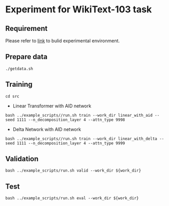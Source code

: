 # Experiment for WikiText-103 task


## Requirement

Please refer to [link](https://github.com/IDSIA/lmtool-fwp) to bulid experimental environment.


## Prepare data

``` {bash}
./getdata.sh
```



## Training

``` {bash}
cd src
```
- Linear Transformer with AID network
``` {bash}
bash ../example_scripts//run.sh train --work_dir linear_with_aid --seed 1111 --n_decomposition_layer 4 --attn_type 9998
```
- Delta Network with AID network
``` {bash}
bash ../example_scripts//run.sh train --work_dir linear_with_delta --seed 1111 --n_decomposition_layer 4 --attn_type 9999
```


## Validation

``` {bash}
bash ../example_scripts/run.sh valid --work_dir ${work_dir}
```

## Test

``` {bash}
bash ../example_scripts/run.sh eval --work_dir ${work_dir}
```
